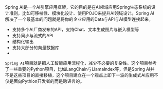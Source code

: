 Spring AI是一个AI引擎应用框架，它的目的是在AI领域应用Spring生态系统的设计准则，比如可移植性、模块化设计、使用POJO来提升AI领域设计。Spring AI解决了一个最基本的问题就是将你的企业应用的Data与API与AI模型连接起来。
- 支持多个AI厂商发布的API，支持Chat、文本生成图片与嵌入模型等
- 支持同步与流式的API
- 结构化输出
- 支持大部分的向量数据库
- 
`Spring AI`项目就是把人工智能应用流程化，减少不必要的复杂性。这个项目参考了一些重要的Python项目，比如LangChain与LlamaIndex等，但是Spring AI并不是这些项目的直接移植，这个项目建立在一个观点上即下一波的生成式AI应用不仅是面向Pythion开发者的而是跨语言的。